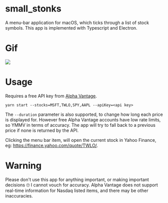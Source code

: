 # small_stonks

A menu-bar application for macOS, which ticks through a list of stock symbols. This app is implemented with Typescript and Electron.

# Gif

<img src="usage.gif">

# Usage

Requires a free API key from [Alpha Vantage](https://www.alphavantage.co/support/#api-key).

```
yarn start --stocks=MSFT,TWLO,SPY,AAPL --apiKey=<api key>
```

The `--duration` parameter is also supported, to change how long each price is displayed for. However free Alpha Vantage accounts have low rate limits, so YMMV in terms of accuracy. The app will try to fall back to a previous price if none is returned by the API.

Clicking the menu bar item, will open the current stock in Yahoo Finance, eg: https://finance.yahoo.com/quote/TWLO/.

# Warning

Please don't use this app for anything important, or making important decisions 🙄 I cannot vouch for accuracy. Alpha Vantage does not support real-time information for Nasdaq listed items, and there may be other inaccuracies.
